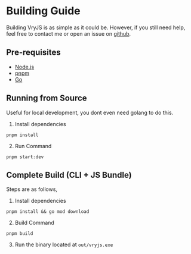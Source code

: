 # Building Guide

Building VryJS is as simple as it could be. However, if you still need help, feel free to contact me or open an issue on [github](https://github.com/tanishqmanuja/valorant-rank-yoinker-js/issues).

## Pre-requisites
*  [Node.js](https://nodejs.org/en/)
*  [pnpm](https://pnpm.io/)
*  [Go](https://golang.org/doc/install)

## Running from Source

Useful for local development, you dont even need golang to do this.

1. Install dependencies
```pwsh
pnpm install
```

2. Run Command
```pwsh
pnpm start:dev
```

## Complete Build (CLI + JS Bundle)

Steps are as follows,

1. Install dependencies
```pwsh
pnpm install && go mod download
```

2. Build Command
```pwsh
pnpm build
```

3. Run the binary located at `out/vryjs.exe`